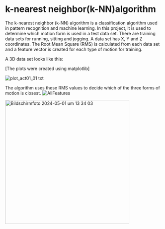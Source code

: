 # k-nearest neighbor(k-NN)algorithm

The k-nearest neighbor (k-NN) algorithm is a classification algorithm used in pattern recognition and machine learning. In this project, it is used to determine which motion form is used in a test data set. There are training data sets for running, sitting and jogging. A data set has X, Y and Z coordinates. The Root Mean Square (RMS) is calculated from each data set and a feature vector is created for each type of motion for training.



A 3D data set looks like this: 

[The plots were created using matplotlib]


![plot_act01_01 txt](https://github.com/majamichaelis/Human-Action-Recognition-using-Machine-Learning/assets/73911655/d7bd46ef-fda1-4015-82f2-82d8cc1567a3)

The algorithm uses these RMS values to decide which of the three forms of motion is closest. 
![AllFeatures](https://github.com/majamichaelis/Human-Action-Recognition-using-Machine-Learning/assets/73911655/b7d4287c-34fb-4ba5-a070-4f742d488d37)

<img width="399" alt="Bildschirmfoto 2024-05-01 um 13 34 03" src="https://github.com/majamichaelis/Human-Action-Recognition-using-Machine-Learning/assets/73911655/90431c92-11a5-4e76-8e74-5cf2a7029d75">
